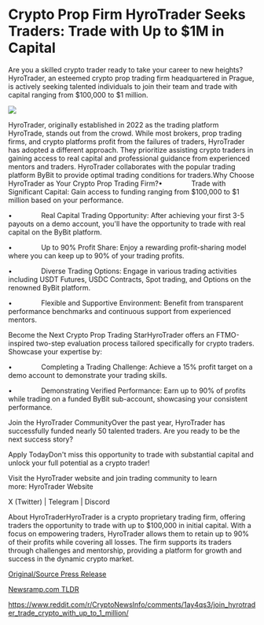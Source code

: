 # Crypto Prop Firm HyroTrader Seeks Traders: Trade with Up to $1M in Capital

Are you a skilled crypto trader ready to take your career to new heights? HyroTrader, an esteemed crypto prop trading firm headquartered in Prague, is actively seeking talented individuals to join their team and trade with capital ranging from $100,000 to $1 million.

![](https://api.blockchainwire.io/uploads/RGBMARKETINGSOLUTIONSSRL/editor_image/bbfa480c-2765-47ee-909f-bb9077776cd8.jpeg)

HyroTrader, originally established in 2022 as the trading platform HyroTrade, stands out from the crowd. While most brokers, prop trading firms, and crypto platforms profit from the failures of traders, HyroTrader has adopted a different approach. They prioritize assisting crypto traders in gaining access to real capital and professional guidance from experienced mentors and traders. HyroTrader collaborates with the popular trading platform ByBit to provide optimal trading conditions for traders.Why Choose HyroTrader as Your Crypto Prop Trading Firm?•               Trade with Significant Capital: Gain access to funding ranging from $100,000 to $1 million based on your performance.

•               Real Capital Trading Opportunity: After achieving your first 3-5 payouts on a demo account, you'll have the opportunity to trade with real capital on the ByBit platform.

•               Up to 90% Profit Share: Enjoy a rewarding profit-sharing model where you can keep up to 90% of your trading profits.

•               Diverse Trading Options: Engage in various trading activities including USDT Futures, USDC Contracts, Spot trading, and Options on the renowned ByBit platform.

•               Flexible and Supportive Environment: Benefit from transparent performance benchmarks and continuous support from experienced mentors.

Become the Next Crypto Prop Trading StarHyroTrader offers an FTMO-inspired two-step evaluation process tailored specifically for crypto traders. Showcase your expertise by:

•               Completing a Trading Challenge: Achieve a 15% profit target on a demo account to demonstrate your trading skills.

•               Demonstrating Verified Performance: Earn up to 90% of profits while trading on a funded ByBit sub-account, showcasing your consistent performance.

Join the HyroTrader CommunityOver the past year, HyroTrader has successfully funded nearly 50 talented traders. Are you ready to be the next success story?

Apply TodayDon't miss this opportunity to trade with substantial capital and unlock your full potential as a crypto trader!

Visit the HyroTrader website and join trading community to learn more: HyroTrader Website

X (Twitter) | Telegram | Discord

About HyroTraderHyroTrader is a crypto proprietary trading firm, offering traders the opportunity to trade with up to $100,000 in initial capital. With a focus on empowering traders, HyroTrader allows them to retain up to 90% of their profits while covering all losses. The firm supports its traders through challenges and mentorship, providing a platform for growth and success in the dynamic crypto market. 

[Original/Source Press Release](https://blockchainwire.io/press-release/crypto-prop-firm-hyrotrader-seeks-traders-trade-with-up-to-1m-in-capital)
                    

[Newsramp.com TLDR](None) 

https://www.reddit.com/r/CryptoNewsInfo/comments/1ay4qs3/join_hyrotrader_trade_crypto_with_up_to_1_million/
